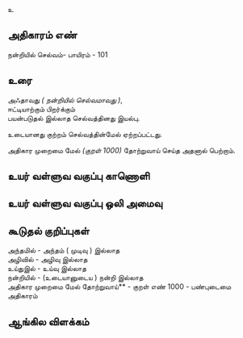 உ


## அதிகாரம் எண்

நன்றியில் செல்வம்- பாயிரம் - 101 	
## உரை

அஃதாவது _( நன்றியில் செல்வமாவது )_,  
ஈட்டியாற்கும் பிறர்க்கும்  
பயன்படுதல் இல்லாத செல்வத்தினது இயல்பு.  

உடையானது குற்றம் செல்வத்தின்மேல் ஏற்றப்பட்டது.  

அதிகார முறைமை மேல் _(குறள் 1000)_ தோற்றுவாய் செய்த அதனால் பெற்றாம்.

## உயர் வள்ளுவ வகுப்பு காணொளி


## உயர் வள்ளுவ வகுப்பு ஒலி அமைவு 


## கூடுதல் குறிப்புகள்

அந்தமில் - அந்தம் ( முடிவு ) இல்லாத  
அழிவில் - அழிவு இல்லாத  
உய்துஇல் - உய்வு இல்லாத  
நன்றியில் - (உடையானுடைய ) நன்றி இல்லாத  
அதிகார முறைமை மேல் தோற்றுவாய்** - குறள் எண் 1000 - பண்புடைமை அதிகாரம் 

## ஆங்கில விளக்கம்

